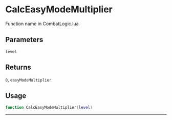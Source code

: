# CalcEasyModeMultiplier
Function name in CombatLogic.lua
## Parameters
`level`
## Returns
`0`, `easyModeMultiplier`
## Usage
```lua
function CalcEasyModeMultiplier(level)
```
---
